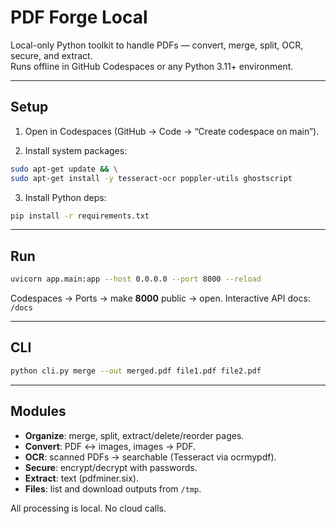 # PDF Forge Local

Local-only Python toolkit to handle PDFs — convert, merge, split, OCR, secure, and extract.  
Runs offline in GitHub Codespaces or any Python 3.11+ environment.

---

## Setup

1) Open in Codespaces (GitHub → Code → “Create codespace on main”).

2) Install system packages:
```bash
sudo apt-get update && \
sudo apt-get install -y tesseract-ocr poppler-utils ghostscript
```

3. Install Python deps:

```bash
pip install -r requirements.txt
```

---

## Run

```bash
uvicorn app.main:app --host 0.0.0.0 --port 8000 --reload
```

Codespaces → Ports → make **8000** public → open.
Interactive API docs: `/docs`

---

## CLI

```bash
python cli.py merge --out merged.pdf file1.pdf file2.pdf
```

---

## Modules

* **Organize**: merge, split, extract/delete/reorder pages.
* **Convert**: PDF ↔ images, images → PDF.
* **OCR**: scanned PDFs → searchable (Tesseract via ocrmypdf).
* **Secure**: encrypt/decrypt with passwords.
* **Extract**: text (pdfminer.six).
* **Files**: list and download outputs from `/tmp`.

All processing is local. No cloud calls.


